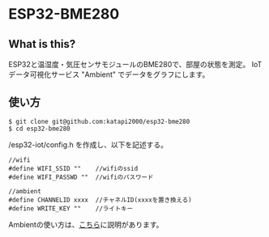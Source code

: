 # ESP32-BME280

## What is this?

ESP32と温湿度・気圧センサモジュールのBME280で、部屋の状態を測定。
IoTデータ可視化サービス "Ambient" でデータをグラフにします。

## 使い方
``` shell
$ git clone git@github.com:katapi2000/esp32-bme280
$ cd esp32-bme280
```
/esp32-iot/config.h を作成し、以下を記述する。
``` shell
//wifi
#define WIFI_SSID ""	//wifiのssid
#define WIFI_PASSWD ""	//wifiのパスワード

//ambient
#define CHANNELID xxxx	//チャネルID(xxxxを置き換える)
#define WRITE_KEY ""	//ライトキー
```

Ambientの使い方は、[こちら](https://ambidata.io/docs/gettingstarted/)に説明があります。